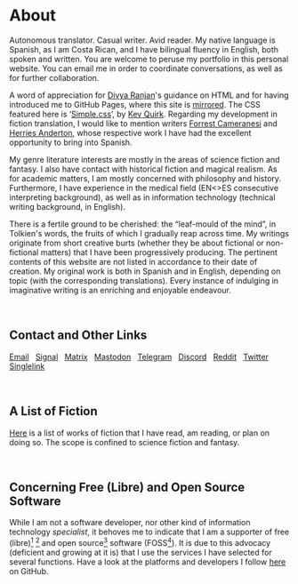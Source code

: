 <h1>About</h1>

<p>
Autonomous translator. Casual writer. Avid reader. My native language is Spanish, as I am Costa Rican, and I have bilingual fluency in English, both spoken and written. You are welcome to peruse my portfolio in this personal website. You can email me in order to coordinate conversations, as well as for further collaboration.

A word of appreciation for <a href= "https://github.com/divyaranjan1905">Divya Ranjan</a>'s guidance on HTML and for having introduced me to GitHub Pages, where this site is <a href= "https://robertoqsx.github.io/">mirrored</a>. The CSS featured here is ‘<a href= "https://simplecss.org">Simple.css</a>’, by <a href= "https://kevq.uk">Kev Quirk</a>. Regarding my development in fiction translation, I would like to mention writers <a href= "https://www.geekofalltrades.org/">Forrest Cameranesi</a> and <a href= "https://twitter.com/HerriesAnderton">Herries Anderton</a>, whose respective work I have had the excellent opportunity to bring into Spanish.

My genre literature interests are mostly in the areas of science fiction and fantasy. I also have contact with historical fiction and magical realism. As for academic matters, I am mostly concerned with philosophy and history. Furthermore, I have experience in the medical field (EN<>ES consecutive interpreting background), as well as in information technology (technical writing background, in English).

There is a fertile ground to be cherished: the “leaf-mould of the mind”, in Tolkien's words, the fruits of which I gradually reap across time. My writings originate from short creative burts (whether they be about fictional or non-fictional matters) that I have been progressively producing. The pertinent contents of this website are not listed in accordance to their date of creation. My original work is both in Spanish and in English, depending on topic (with the corresponding translations). Every instance of indulging in imaginative writing is an enriching and enjoyable endeavour.
</p>

<br>
  
<h2>Contact and Other Links</h2>

<p>
  <nav>
    <a href= "mailto:robertoqs@proton.me">Email</a>&nbsp;&nbsp;
    <a href="https://signal.group/#CjQKIIDGeLiiKdnILqASRyCoZ7_AedMz0MZTnAg3Tb4UbgSSEhD_pOEKqfr8eittAQ8_n1SM">Signal</a>&nbsp;&nbsp;
    <a href="https://matrix.to/#/!RKgZXowtvrnPFORZNm:matrix.org?via=matrix.org">Matrix</a>&nbsp;&nbsp;
    <a rel="me" href="https://mastodon.social/@robertoqs">Mastodon</a>&nbsp;&nbsp;
    <a href="https://t.me/+8I-DOlgDigs4ZDVh">Telegram</a>&nbsp;&nbsp;
    <a href="https://discord.gg/7dX9debYrA">Discord</a>&nbsp;&nbsp;
    <a href="https://www.reddit.com/user/RobertoQS">Reddit</a>&nbsp;&nbsp;
    <a href="https://twitter.com/RobertoQSx">Twitter</a>&nbsp;&nbsp;
    <a href="https://app.singlelink.co/u/robertoqs">Singlelink</a>&nbsp;&nbsp;
  <nav>
</p>

<br>
   
<h2>A List of Fiction</h2>

<p><a href="https://robertoqsx.github.io/list.html">Here</a> is a list of works of fiction that I have read, am reading, or plan on doing so. The scope is confined to science fiction and fantasy.
</p>

<br>
    
<h2>Concerning Free (Libre) and Open Source Software</h2>

<p>
While I am not a software developer, nor other kind of information technology <i>specialist</i>, it behoves me to indicate that I am a supporter of free (libre)<a href= "https://www.gnu.org/philosophy/free-sw.html"><sup>1</sup></a> <a href= "https://www.fsf.org/about/what-is-free-software"><sup>2</sup></a> and open source<a href= "https://www.gnu.org/philosophy/open-source-misses-the-point.html"><sup>3</sup></a> software (FOSS<a href= "https://en.wikipedia.org/wiki/Free_and_open-source_software"><sup>4</sup></a>). It is due to this advocacy (deficient and growing at it is) that I use the services I have selected for several functions. Have a look at the platforms and developers I follow <a href="https://github.com/RobertoQSx?tab=following">here</a> on GitHub.
</p>

<br><br>
